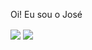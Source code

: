 Oi! Eu sou o José

<div>
  <img align="center" src="https://github-readme-stats.vercel.app/api?username=Soraaslon&show_icons=true&include_all_commits=true&count_private=true&theme=tokyonight
">
  <img align="center" src="https://github-readme-stats.vercel.app/api/top-langs/?username=anuraghazra&theme=tokyonight&layout=compact">
</div>
